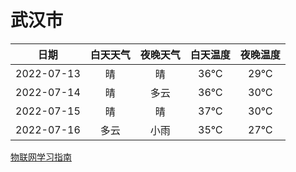 # 武汉市
|日期|白天天气|夜晚天气|白天温度|夜晚温度|
|:--:|:--:|:--:|:--:|:--:|
|2022-07-13|晴|晴|36℃|29℃|
|2022-07-14|晴|多云|36℃|30℃|
|2022-07-15|晴|晴|37℃|30℃|
|2022-07-16|多云|小雨|35℃|27℃|
 
[物联网学习指南](http://doc.lziqi.top/IoT)
